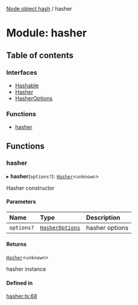 [Node object hash](../README.md) / hasher

# Module: hasher

## Table of contents

### Interfaces

- [Hashable](../interfaces/hasher.Hashable.md)
- [Hasher](../interfaces/hasher.Hasher.md)
- [HasherOptions](../interfaces/hasher.HasherOptions.md)

### Functions

- [hasher](hasher.md#hasher)

## Functions

### hasher

▸ **hasher**(`options?`): [`Hasher`](../interfaces/hasher.Hasher.md)<`unknown`\>

Hasher constructor

#### Parameters

| Name       | Type                                                     | Description    |
| :--------- | :------------------------------------------------------- | :------------- |
| `options?` | [`HasherOptions`](../interfaces/hasher.HasherOptions.md) | hasher options |

#### Returns

[`Hasher`](../interfaces/hasher.Hasher.md)<`unknown`\>

hasher instance

#### Defined in

[hasher.ts:68](https://github.com/SkeLLLa/node-object-hash/blob/56d25e0/src/hasher.ts#L68)
